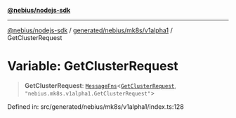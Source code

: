[**@nebius/nodejs-sdk**](../../../../../README.md)

***

[@nebius/nodejs-sdk](../../../../../README.md) / [generated/nebius/mk8s/v1alpha1](../README.md) / GetClusterRequest

# Variable: GetClusterRequest

> **GetClusterRequest**: [`MessageFns`](../../../../../runtime/protos/core/interfaces/MessageFns.md)\<[`GetClusterRequest`](../interfaces/GetClusterRequest.md), `"nebius.mk8s.v1alpha1.GetClusterRequest"`\>

Defined in: src/generated/nebius/mk8s/v1alpha1/index.ts:128
